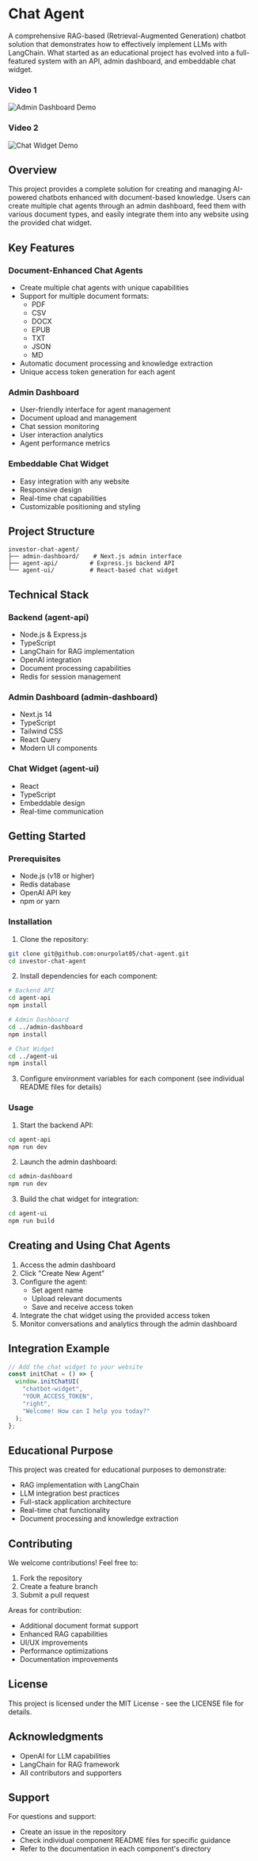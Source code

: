 # Chat Agent

A comprehensive RAG-based (Retrieval-Augmented Generation) chatbot solution that demonstrates how to effectively implement LLMs with LangChain. What started as an educational project has evolved into a full-featured system with an API, admin dashboard, and embeddable chat widget.

### Video 1


![Admin Dashboard Demo](https://youtu.be/zBTSlGhDmu8)

### Video 2

![Chat Widget Demo](https://youtube.com/shorts/-daQSuFkHAw?feature=share)

## Overview

This project provides a complete solution for creating and managing AI-powered chatbots enhanced with document-based knowledge. Users can create multiple chat agents through an admin dashboard, feed them with various document types, and easily integrate them into any website using the provided chat widget.

## Key Features

### Document-Enhanced Chat Agents
- Create multiple chat agents with unique capabilities
- Support for multiple document formats:
  - PDF
  - CSV
  - DOCX
  - EPUB
  - TXT
  - JSON
  - MD
- Automatic document processing and knowledge extraction
- Unique access token generation for each agent

### Admin Dashboard
- User-friendly interface for agent management
- Document upload and management
- Chat session monitoring
- User interaction analytics
- Agent performance metrics

### Embeddable Chat Widget
- Easy integration with any website
- Responsive design
- Real-time chat capabilities
- Customizable positioning and styling

## Project Structure

```
investor-chat-agent/
├── admin-dashboard/    # Next.js admin interface
├── agent-api/         # Express.js backend API
└── agent-ui/          # React-based chat widget
```

## Technical Stack

### Backend (agent-api)
- Node.js & Express.js
- TypeScript
- LangChain for RAG implementation
- OpenAI integration
- Document processing capabilities
- Redis for session management

### Admin Dashboard (admin-dashboard)
- Next.js 14
- TypeScript
- Tailwind CSS
- React Query
- Modern UI components

### Chat Widget (agent-ui)
- React
- TypeScript
- Embeddable design
- Real-time communication

## Getting Started

### Prerequisites
- Node.js (v18 or higher)
- Redis database
- OpenAI API key
- npm or yarn

### Installation

1. Clone the repository:
```bash
git clone git@github.com:onurpolat05/chat-agent.git
cd investor-chat-agent
```

2. Install dependencies for each component:
```bash
# Backend API
cd agent-api
npm install

# Admin Dashboard
cd ../admin-dashboard
npm install

# Chat Widget
cd ../agent-ui
npm install
```

3. Configure environment variables for each component (see individual README files for details)

### Usage

1. Start the backend API:
```bash
cd agent-api
npm run dev
```

2. Launch the admin dashboard:
```bash
cd admin-dashboard
npm run dev
```

3. Build the chat widget for integration:
```bash
cd agent-ui
npm run build
```

## Creating and Using Chat Agents

1. Access the admin dashboard
2. Click "Create New Agent"
3. Configure the agent:
   - Set agent name
   - Upload relevant documents
   - Save and receive access token
4. Integrate the chat widget using the provided access token
5. Monitor conversations and analytics through the admin dashboard

## Integration Example

```typescript
// Add the chat widget to your website
const initChat = () => {
  window.initChatUI(
    "chatbot-widget",
    "YOUR_ACCESS_TOKEN",
    "right",
    "Welcome! How can I help you today?"
  );
};
```

## Educational Purpose

This project was created for educational purposes to demonstrate:
- RAG implementation with LangChain
- LLM integration best practices
- Full-stack application architecture
- Real-time chat functionality
- Document processing and knowledge extraction

## Contributing

We welcome contributions! Feel free to:
1. Fork the repository
2. Create a feature branch
3. Submit a pull request

Areas for contribution:
- Additional document format support
- Enhanced RAG capabilities
- UI/UX improvements
- Performance optimizations
- Documentation improvements

## License

This project is licensed under the MIT License - see the LICENSE file for details.

## Acknowledgments

- OpenAI for LLM capabilities
- LangChain for RAG framework
- All contributors and supporters

## Support

For questions and support:
- Create an issue in the repository
- Check individual component README files for specific guidance
- Refer to the documentation in each component's directory 